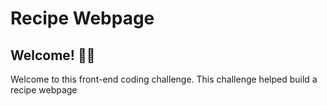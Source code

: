 # Recipe Webpage
## Welcome! 👋😊
Welcome to this front-end coding challenge.
This challenge helped build a recipe webpage
